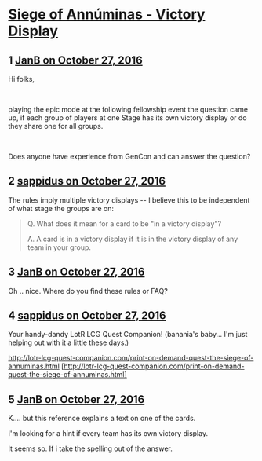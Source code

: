 # [Siege of Annúminas - Victory Display](https://community.fantasyflightgames.com/topic/233435-siege-of-ann%C3%BAminas-victory-display/)

## 1 [JanB on October 27, 2016](https://community.fantasyflightgames.com/topic/233435-siege-of-ann%C3%BAminas-victory-display/?do=findComment&comment=2476693)

Hi folks,

 

playing the epic mode at the following fellowship event the question came up, if each group of players at one Stage has its own victory display or do they share one for all groups.

 

Does anyone have experience from GenCon and can answer the question?

## 2 [sappidus on October 27, 2016](https://community.fantasyflightgames.com/topic/233435-siege-of-ann%C3%BAminas-victory-display/?do=findComment&comment=2476866)

The rules imply multiple victory displays -- I believe this to be independent of what stage the groups are on:



> Q. What does it mean for a card to be "in a victory display"?
> 
> A. A card is in a victory display if it is in the victory display of any team in your group.

## 3 [JanB on October 27, 2016](https://community.fantasyflightgames.com/topic/233435-siege-of-ann%C3%BAminas-victory-display/?do=findComment&comment=2476922)

Oh .. nice. Where do you find these rules or FAQ?

## 4 [sappidus on October 27, 2016](https://community.fantasyflightgames.com/topic/233435-siege-of-ann%C3%BAminas-victory-display/?do=findComment&comment=2477155)

Your handy-dandy LotR LCG Quest Companion! (banania's baby... I'm just helping out with it a little these days.)

http://lotr-lcg-quest-companion.com/print-on-demand-quest-the-siege-of-annuminas.html [http://lotr-lcg-quest-companion.com/print-on-demand-quest-the-siege-of-annuminas.html]

## 5 [JanB on October 27, 2016](https://community.fantasyflightgames.com/topic/233435-siege-of-ann%C3%BAminas-victory-display/?do=findComment&comment=2477533)

K.... but this reference explains a text on one of the cards.

I'm looking for a hint if every team has its own victory display.

It seems so. If i take the spelling out of the answer.

